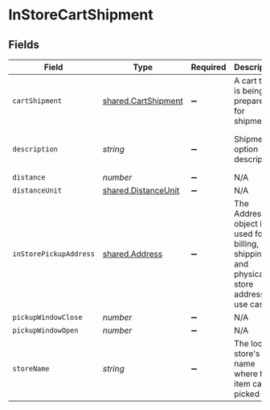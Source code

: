 # InStoreCartShipment


## Fields

| Field                                                                                   | Type                                                                                    | Required                                                                                | Description                                                                             | Example                                                                                 |
| --------------------------------------------------------------------------------------- | --------------------------------------------------------------------------------------- | --------------------------------------------------------------------------------------- | --------------------------------------------------------------------------------------- | --------------------------------------------------------------------------------------- |
| `cartShipment`                                                                          | [shared.CartShipment](../../../sdk/models/shared/cartshipment.md)                       | :heavy_minus_sign:                                                                      | A cart that is being prepared for shipment                                              |                                                                                         |
| `description`                                                                           | *string*                                                                                | :heavy_minus_sign:                                                                      | Shipment option description.                                                            | Pick up in-store at 123 Main St.                                                        |
| `distance`                                                                              | *number*                                                                                | :heavy_minus_sign:                                                                      | N/A                                                                                     | 3                                                                                       |
| `distanceUnit`                                                                          | [shared.DistanceUnit](../../../sdk/models/shared/distanceunit.md)                       | :heavy_minus_sign:                                                                      | N/A                                                                                     | mile                                                                                    |
| `inStorePickupAddress`                                                                  | [shared.Address](../../../sdk/models/shared/address.md)                                 | :heavy_minus_sign:                                                                      | The Address object is used for billing, shipping, and physical store address use cases. |                                                                                         |
| `pickupWindowClose`                                                                     | *number*                                                                                | :heavy_minus_sign:                                                                      | N/A                                                                                     |                                                                                         |
| `pickupWindowOpen`                                                                      | *number*                                                                                | :heavy_minus_sign:                                                                      | N/A                                                                                     |                                                                                         |
| `storeName`                                                                             | *string*                                                                                | :heavy_minus_sign:                                                                      | The local store's name where the item can be picked up.                                 | Bolt Collective                                                                         |